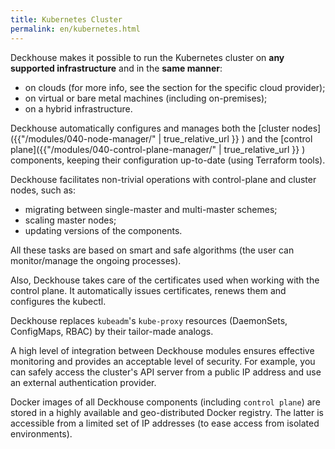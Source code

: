 ```yaml
---
title: Kubernetes Cluster
permalink: en/kubernetes.html
---
```


Deckhouse makes it possible to run the Kubernetes cluster on **any supported infrastructure** and in the **same manner**:

- on clouds (for more info, see the section for the specific cloud provider);
- on virtual or bare metal machines (including on-premises);
- on a hybrid infrastructure.

Deckhouse automatically configures and manages both the [cluster nodes]({{"/modules/040-node-manager/" | true_relative_url }} ) and the  [control plane]({{"/modules/040-control-plane-manager/" | true_relative_url }} ) components, keeping their configuration up-to-date (using Terraform tools).

Deckhouse facilitates non-trivial operations with control-plane and cluster nodes, such as:

- migrating between single-master and multi-master schemes;
- scaling master nodes;
- updating versions of the components.

All these tasks are based on smart and safe algorithms (the user can monitor/manage the ongoing processes).

Also, Deckhouse takes care of the certificates used when working with the control plane. It automatically issues certificates, renews them and configures the kubectl.

Deckhouse replaces `kubeadm`'s `kube-proxy` resources (DaemonSets, ConfigMaps, RBAC) by their tailor-made analogs.

A high level of integration between Deckhouse modules ensures effective monitoring and provides an acceptable level of security. For example, you can safely access the cluster's API server from a public IP address and use an external authentication provider.

Docker images of all Deckhouse components (including `control plane`) are stored in a highly available and geo-distributed Docker registry. The latter is accessible from a limited set of IP addresses (to ease access from isolated environments).
